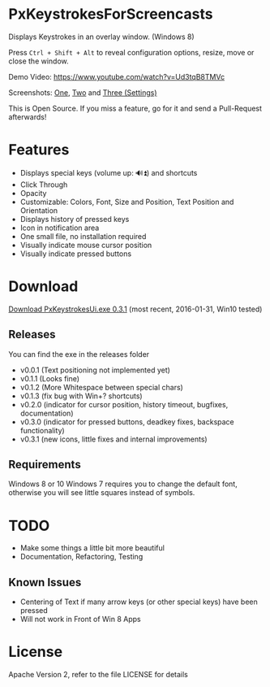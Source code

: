 # PxKeystrokesForScreencasts

Displays Keystrokes in an overlay window. (Windows 8)

Press <code>Ctrl + Shift + Alt</code> to reveal configuration options, resize, move or close the window.

Demo Video: https://www.youtube.com/watch?v=Ud3tqB8TMVc

Screenshots: <a href="https://raw.githubusercontent.com/Phaiax/PxKeystrokesForScreencasts/master/Screenshots/bottom_center.png">One</a>, <a href="https://raw.githubusercontent.com/Phaiax/PxKeystrokesForScreencasts/master/Screenshots/bottom_right.png">Two</a> and <a href="https://raw.githubusercontent.com/Phaiax/PxKeystrokesForScreencasts/master/Screenshots/settings.png">Three (Settings)</a>

This is Open Source. If you miss a feature, go for it and send a Pull-Request afterwards!

# Features
 - Displays special keys (volume up: 🔊⏫) and shortcuts
 - Click Through
 - Opacity
 - Customizable: Colors, Font, Size and Position, Text Position and Orientation
 - Displays history of pressed keys
 - Icon in notification area
 - One small file, no installation required
 - Visually indicate mouse cursor position
 - Visually indicate pressed buttons

# Download

<a href="https://github.com/Phaiax/PxKeystrokesForScreencasts/raw/master/Releases/v0.3.1/PxKeystrokesUi.exe">Download PxKeystrokesUi.exe 0.3.1</a> (most recent, 2016-01-31, Win10 tested)

## Releases
You can find the exe in the releases folder

- v0.0.1 (Text positioning not implemented yet)
- v0.1.1 (Looks fine)
- v0.1.2 (More Whitespace between special chars)
- v0.1.3 (fix bug with Win+? shortcuts)
- v0.2.0 (indicator for cursor position, history timeout, bugfixes, documentation)
- v0.3.0 (indicator for pressed buttons, deadkey fixes, backspace functionality)
- v0.3.1 (new icons, little fixes and internal improvements)

## Requirements
Windows 8 or 10
Windows 7 requires you to change the default font, otherwise you will see little squares instead of symbols.


# TODO
 - Make some things a little bit more beautiful
 - Documentation, Refactoring, Testing



## Known Issues
 - Centering of Text if many arrow keys (or other special keys) have been pressed
 - Will not work in Front of Win 8 Apps


# License

Apache Version 2, refer to the file LICENSE for details